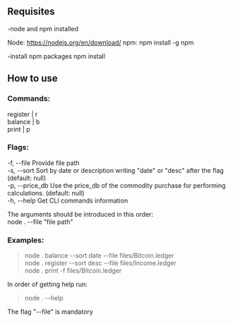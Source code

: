 

## Requisites
-node and npm installed

Node: https://nodejs.org/en/download/
npm: npm install -g npm

-install npm packages
npm install

## How to use

### Commands:  
  register | r  
  balance | b  
  print | p  

### Flags:  
  -f, --file <path>      Provide file path  
  -s, --sort <sort>      Sort by date or description writing "date" or "desc" after the flag (default: null)  
  -p, --price_db <path>  Use the price_db of the commodity purchase for performing calculations. (default: null)  
  -h, --help             Get CLI commands information  

The arguments should be introduced in this order:  
node . <command> <flag> --file "file path"  

### Examples:  
  >node . balance --sort date --file files/Bitcoin.ledger  
  >node . register --sort desc --file files/Income.ledger  
  >node . print -f files/Bitcoin.ledger  

  In order of getting help run:  
> node . --help

  The flag "--file" is mandatory
